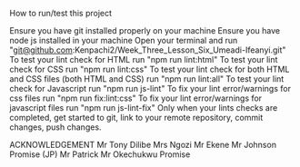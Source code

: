 How to run/test this project

Ensure you have git installed properly on your machine
Ensure you have node js installed in your machine
Open your terminal and run "git@github.com:Kenpachi2/Week_Three_Lesson_Six_Umeadi-Ifeanyi.git"
To test your lint check for HTML run "npm run lint:html"
To test your lint check for CSS run "npm run lint:css"
To test your lint check for both HTML and CSS files (both HTML and CSS) run "npm run lint:all"
To test your lint check for Javascript run "npm run js-lint"
To fix your lint error/warnings for css files run "npm run fix:lint:css"
To fix your lint error/warnings for javascript files run "npm run js-lint-fix"
Only when your lints checks are completed, get started to git, link to your remote repository, commit changes, push changes.

ACKNOWLEDGEMENT
Mr Tony Dilibe
Mrs Ngozi
Mr Ekene
Mr Johnson Promise (JP)
Mr Patrick
Mr Okechukwu Promise